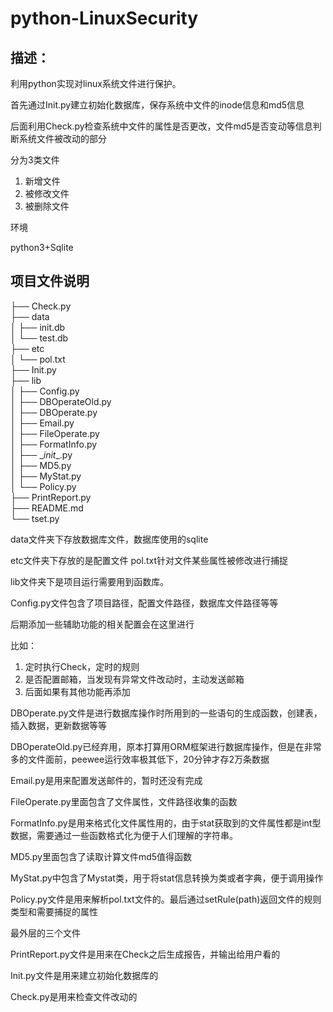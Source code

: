 # python-LinuxSecurity
## 描述：
利用python实现对linux系统文件进行保护。

首先通过Init.py建立初始化数据库，保存系统中文件的inode信息和md5信息

后面利用Check.py检查系统中文件的属性是否更改，文件md5是否变动等信息判断系统文件被改动的部分

分为3类文件
1. 新增文件
2. 被修改文件
3. 被删除文件

环境

python3+Sqlite

## 项目文件说明

├── Check.py <br>
├── data <br>
│   ├── init.db <br>
│   └── test.db <br>
├── etc <br>
│   └── pol.txt <br>
├── Init.py <br>
├── lib <br>
│   ├── Config.py <br>
│   ├── DBOperateOld.py <br>
│   ├── DBOperate.py <br>
│   ├── Email.py <br>
│   ├── FileOperate.py <br>
│   ├── FormatInfo.py <br>
│   ├── \__init__.py <br>
│   ├── MD5.py <br>
│   ├── MyStat.py <br>
│   └── Policy.py <br>
├── PrintReport.py <br>
├── README.md <br>
└── tset.py <br>

data文件夹下存放数据库文件，数据库使用的sqlite

etc文件夹下存放的是配置文件 pol.txt针对文件某些属性被修改进行捕捉

lib文件夹下是项目运行需要用到函数库。

Config.py文件包含了项目路径，配置文件路径，数据库文件路径等等

后期添加一些辅助功能的相关配置会在这里进行

比如：

1. 定时执行Check，定时的规则
2. 是否配置邮箱，当发现有异常文件改动时，主动发送邮箱
3. 后面如果有其他功能再添加

DBOperate.py文件是进行数据库操作时所用到的一些语句的生成函数，创建表，插入数据，更新数据等等

DBOperateOld.py已经弃用，原本打算用ORM框架进行数据库操作，但是在非常多的文件面前，peewee运行效率极其低下，20分钟才存2万条数据

Email.py是用来配置发送邮件的，暂时还没有完成

FileOperate.py里面包含了文件属性，文件路径收集的函数

FormatInfo.py是用来格式化文件属性用的，由于stat获取到的文件属性都是int型数据，需要通过一些函数格式化为便于人们理解的字符串。

MD5.py里面包含了读取计算文件md5值得函数

MyStat.py中包含了Mystat类，用于将stat信息转换为类或者字典，便于调用操作

Policy.py文件是用来解析pol.txt文件的。最后通过setRule(path)返回文件的规则类型和需要捕捉的属性

最外层的三个文件

PrintReport.py文件是用来在Check之后生成报告，并输出给用户看的

Init.py文件是用来建立初始化数据库的

Check.py是用来检查文件改动的
